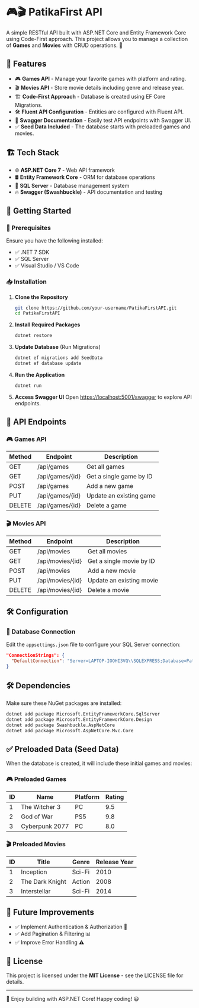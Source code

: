 # 🎮🎬 PatikaFirst API

A simple RESTful API built with ASP.NET Core and Entity Framework Core using Code-First approach. This project allows you to manage a collection of **Games** and **Movies** with CRUD operations. 🚀

## 📌 Features
- 🎮 **Games API** - Manage your favorite games with platform and rating.
- 🎬 **Movies API** - Store movie details including genre and release year.
- 🏗 **Code-First Approach** - Database is created using EF Core Migrations.
- 🛠 **Fluent API Configuration** - Entities are configured with Fluent API.
- 📜 **Swagger Documentation** - Easily test API endpoints with Swagger UI.
- ✅ **Seed Data Included** - The database starts with preloaded games and movies.

## 🏗 Tech Stack
- 🌐 **ASP.NET Core 7** - Web API framework
- 🛢 **Entity Framework Core** - ORM for database operations
- 💾 **SQL Server** - Database management system
- 🔥 **Swagger (Swashbuckle)** - API documentation and testing

## 🚀 Getting Started

### 🔧 Prerequisites
Ensure you have the following installed:
- ✅ .NET 7 SDK
- ✅ SQL Server
- ✅ Visual Studio / VS Code

### 📥 Installation
1. **Clone the Repository**
   ```sh
   git clone https://github.com/your-username/PatikaFirstAPI.git
   cd PatikaFirstAPI
   ```
2. **Install Required Packages**
   ```sh
   dotnet restore
   ```
3. **Update Database** (Run Migrations)
   ```sh
   dotnet ef migrations add SeedData
   dotnet ef database update
   ```
4. **Run the Application**
   ```sh
   dotnet run
   ```
5. **Access Swagger UI**
   Open [https://localhost:5001/swagger](https://localhost:5001/swagger) to explore API endpoints.

## 🔗 API Endpoints

### 🎮 Games API
| Method  | Endpoint        | Description           |
|---------|----------------|-----------------------|
| GET     | /api/games     | Get all games        |
| GET     | /api/games/{id} | Get a single game by ID |
| POST    | /api/games     | Add a new game       |
| PUT     | /api/games/{id} | Update an existing game |
| DELETE  | /api/games/{id} | Delete a game        |

### 🎬 Movies API
| Method  | Endpoint        | Description           |
|---------|----------------|-----------------------|
| GET     | /api/movies    | Get all movies       |
| GET     | /api/movies/{id} | Get a single movie by ID |
| POST    | /api/movies    | Add a new movie      |
| PUT     | /api/movies/{id} | Update an existing movie |
| DELETE  | /api/movies/{id} | Delete a movie      |

## 🛠 Configuration

### 🔗 Database Connection
Edit the `appsettings.json` file to configure your SQL Server connection:
```json
"ConnectionStrings": {
  "DefaultConnection": "Server=LAPTOP-IOOHI3VQ\\SQLEXPRESS;Database=PatikaFirstDb;Trusted_Connection=True;TrustServerCertificate=True;"
}
```


## 🛠 Dependencies
Make sure these NuGet packages are installed:
```sh
dotnet add package Microsoft.EntityFrameworkCore.SqlServer
dotnet add package Microsoft.EntityFrameworkCore.Design
dotnet add package Swashbuckle.AspNetCore
dotnet add package Microsoft.AspNetCore.Mvc.Core
```

## ✅ Preloaded Data (Seed Data)
When the database is created, it will include these initial games and movies:

### 🎮 Preloaded Games
| ID | Name               | Platform | Rating |
|----|--------------------|----------|--------|
| 1  | The Witcher 3      | PC       | 9.5    |
| 2  | God of War         | PS5      | 9.8    |
| 3  | Cyberpunk 2077     | PC       | 8.0    |

### 🎬 Preloaded Movies
| ID | Title             | Genre   | Release Year |
|----|------------------|---------|--------------|
| 1  | Inception        | Sci-Fi  | 2010         |
| 2  | The Dark Knight  | Action  | 2008         |
| 3  | Interstellar     | Sci-Fi  | 2014         |

## 📌 Future Improvements
- ✅ Implement Authentication & Authorization 🔐
- ✅ Add Pagination & Filtering 📊
- ✅ Improve Error Handling ⚠️



## 📜 License
This project is licensed under the **MIT License** - see the LICENSE file for details.

---
🚀 Enjoy building with ASP.NET Core! Happy coding! 😃

